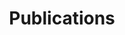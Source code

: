---
title: Publications
cms_exclude: true

# Page type and layout
type: landing
sections:
  - block: collection
    content:
      title: ""  # Empty to avoid duplicate title (page title is enough)
      text: ""   # Optional intro text if desired
      filters:
        folders:
          - publication  # Source folder for publication content
    design:
      view: citation  # Compact view for a clean list
      columns: "1"   # Single column layout
      sort_by: "Date"  # Sort by publication date
      sort_ascending: false  # Reverse order (newest first)
      disable_individual_pages: true  # Prevents individual pages

# Optional banner
banner:
  caption: ''
  image: ''
---